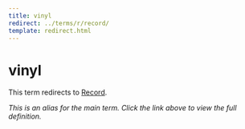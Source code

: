 ```yaml
---
title: vinyl
redirect: ../terms/r/record/
template: redirect.html
---
```


# vinyl

This term redirects to [Record](../terms/r/record/).

*This is an alias for the main term. Click the link above to view the full definition.*
